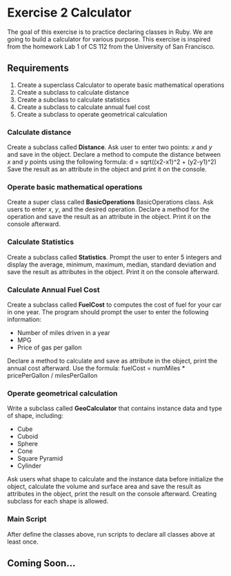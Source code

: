 # Exercise 2 Calculator

The goal of this exercise is to practice declaring classes in Ruby. We are going to build a calculator for various purpose. This exercise is inspired from the homework Lab 1 of CS 112 from the University of San Francisco.

## Requirements
<ol>
	<li>Create a superclass Calculator to operate basic mathematical operations</li>
	<li>Create a subclass to calculate distance</li>
	<li>Create a subclass to calculate statistics</li>
	<li>Create a subclass to calculate annual fuel cost</li>
	<li>Create a subclass to operate geometrical calculation</li>
</ol>

### Calculate distance
Create a subclass called <b>Distance</b>. Ask user to enter two points: <i>x</i> and <i>y</i> and save in the object. Declare a method to compute the distance between <i>x</i> and <i>y</i> points using the following formula:
d = sqrt((x2-x1)^2 + (y2-y1)^2)
Save the result as an attribute in the object and print it on the console.

### Operate basic mathematical operations
Create a super class called <b>BasicOperations</b> BasicOperations class. Ask users to enter <i>x</i>, <i>y</i>, and the desired operation. Declare a method for the operation and save the result as an attribute in the object. Print it on the console afterward.

### Calculate Statistics
Create a subclass called <b>Statistics</b>. Prompt the user to enter 5 integers and display the average, minimum, maximum, median, standard deviation and save the result as attributes in the object. Print it on the console afterward.

### Calculate Annual Fuel Cost
Create a subclass called <b>FuelCost</b> to computes the cost of fuel for your car in one year. The program should prompt the user to enter the following information:
<ul>
	<li>Number of miles driven in a year</li>
	<li>MPG</li>
	<li>Price of gas per gallon</li>
</ul>
Declare a method to calculate and save as attribute in the object, print the annual cost afterward. Use the formula: fuelCost = numMiles * pricePerGallon / milesPerGallon

### Operate geometrical calculation
Write a subclass called <b>GeoCalculator</b> that contains instance data and type of shape, including:
<ul>
<li>Cube</li>
<li>Cuboid</li>
<li>Sphere</li>	
<li>Cone</li>
<li>Square Pyramid</li>
<li>Cylinder</li>
</ul>
Ask users what shape to calculate and the instance data before initialize the object, calculate the volume and surface area and save the result as attributes in the object, print the result on the console afterward. Creating subclass for each shape is allowed.

### Main Script
After define the classes above, run scripts to declare all classes above at least once. 

## Coming Soon...